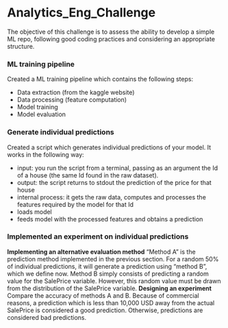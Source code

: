 # Analytics_Eng_Challenge
The objective of this challenge is to assess the ability to develop a simple ML repo, following good coding practices and considering an appropriate structure.

### ML training pipeline
Created a ML training pipeline which contains the following steps:
+ Data extraction (from the kaggle website)
+ Data processing (feature computation)
+ Model training
+ Model evaluation

### Generate individual predictions
Created a script which generates individual predictions of your model.
It works in the following way:
+ input: you run the script from a terminal, passing as an argument the Id of a house
(the same Id found in the raw dataset).
+ output: the script returns to stdout the prediction of the price for that house
+ internal process: it gets the raw data, computes and processes the features required by the
model for that Id
+ loads model
+ feeds model with the processed features and obtains a prediction

### Implemented an experiment on individual predictions
**Implementing an alternative evaluation method** 
“Method A” is the prediction method implemented in the previous section. For a
random 50% of individual predictions, it will generate a prediction using “method B”,
which we define now.
Method B simply consists of predicting a random value for the SalePrice variable. However,
this random value must be drawn from the distribution of the SalePrice variable. 
**Designing an experiment**
Compare the accuracy of methods A and B. Because of commercial
reasons, a prediction which is less than 10,000 USD away from the actual SalePrice is
considered a good prediction. Otherwise, predictions are considered bad predictions.
